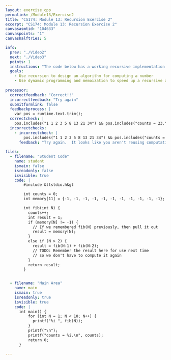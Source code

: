 ```yaml
---
layout: exercise_cpp
permalink: /Module13/Exercise2
title: "CS174: Module 13: Recursion Exercise 2"
excerpt: "CS174: Module 13: Recursion Exercise 2"
canvasasmtid: "104633"
canvaspoints: "1"
canvashalftries: 5

info:
  prev: "./Video2"
  next: "./Video3"
  points: 1
  instructions: "The code below has a working recursive implementation of fibonacci, but it is slow.  Speed it up by storing the results of the computation in the array 'memory' so that they can be reused later without repeating recursion."
  goals:
    - Use recursion to design an algorithm for computing a number
    - Use dynamic programming and memoization to speed up a recursive algorithm
    
processor:  
  correctfeedback: "Correct!!" 
  incorrectfeedback: "Try again"
  submitformlink: false
  feedbackprocess: | 
    var pos = runtime.text.trim();
  correctcheck: |
    pos.includes("1 1 2 3 5 8 13 21 34") && pos.includes("counts = 23.")
  incorrectchecks:
    - incorrectcheck: |
        pos.includes("1 1 2 3 5 8 13 21 34") && pos.includes("counts = 167.")
      feedback: "Try again.  It looks like you aren't reusing computation.  Every time you compute something new you haven't seen before, store it in the x array"
 
files:
  - filename: "Student Code"
    name: student
    ismain: false
    isreadonly: false
    isvisible: true
    code: | 
        #include &ltstdio.h&gt

        int counts = 0;
        int memory[11] = {-1, -1, -1, -1, -1, -1, -1, -1, -1, -1, -1};

        int fib(int N) {
          counts++;
          int result = 1;
          if (memory[N] != -1) {
            // If we remembered fib(N) previously, then pull it out
            result = memory[N];
          }
          else if (N > 2) {
            result = fib(N-1) + fib(N-2);
            // TODO: Remember the result here for use next time
            // so we don't have to compute it again
          }
          return result;
        }


  - filename: "Main Area"
    name: main
    ismain: true
    isreadonly: true
    isvisible: true
    code: | 
      int main() {
          for (int N = 1; N < 10; N++) {
            printf("%i ", fib(N));
          }
          printf("\n");
          printf("counts = %i.\n", counts);
          return 0;
      }
        
---
```

